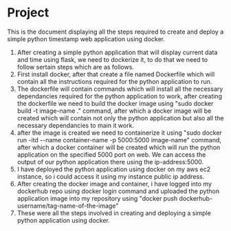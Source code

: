 # Project

This is the document displaying all the steps required to create and deploy a simple python timestamp web application using docker.
1. After creating a simple python application that will display current data and time using flask, we need to dockerize it, to do that we need to follow sertain steps which are as follows.
2. First install docker, after that create a file named Dockerfile which will contain all the instructions required for the python application to run.
3. The dockerfile will contain commands which will install all the necessary dependancies required for the python application to work, after creating the dockerfile we need to build the docker image using "sudo docker build -t image-name ." command, after which a docker image will be created which will contain not only the python application but also all the necessary dependancies to main it work.
4. after the image is created we need to containerize it using "sudo docker run -itd --name container-name -p 5000:5000 image-name" command, after which a docker container will be created which will run the python application on the specified 5000 port on web. We can access the output of our python application there using the ip-address:5000.
5. I have deployed the python application using docker on my aws ec2 instance, so i could access it using my instance public ip address.
6. After creating the docker image and container, i have logged into my dockerhub repo using docker login command and uploaded the python application image into my repository using "docker push dockerhub-username/tag-name-of-the-image"
7. These were all the steps involved in creating and deploying a simple python application using docker.
